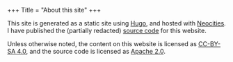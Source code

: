 +++
Title = "About this site"
+++

This site is generated as a static site using [Hugo](https://gohugo.io/), and hosted with [Neocities](https://neocities.org/). I have published the (partially redacted) [source code](https://github.com/smittyvb/smitop.com) for this website.

Unless otherwise noted, the content on this website is licensed as [CC-BY-SA 4.0](https://creativecommons.org/licenses/by-sa/4.0/), and the source code is licensed as [Apache 2.0](https://www.apache.org/licenses/LICENSE-2.0).
